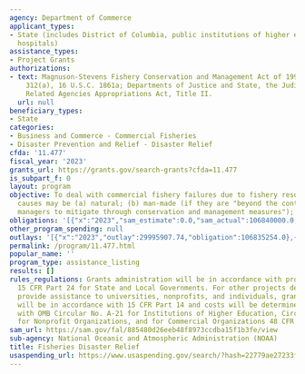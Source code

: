 ```yaml
---
agency: Department of Commerce
applicant_types:
- State (includes District of Columbia, public institutions of higher education and
  hospitals)
assistance_types:
- Project Grants
authorizations:
- text: Magnuson-Stevens Fishery Conservation and Management Act of 1996, Section
    312(a), 16 U.S.C. 1861a; Departments of Justice and State, the Judiciary, and
    Related Agencies Appropriations Act, Title II.
  url: null
beneficiary_types:
- State
categories:
- Business and Commerce - Commercial Fisheries
- Disaster Prevention and Relief - Disaster Relief
cfda: '11.477'
fiscal_year: '2023'
grants_url: https://grants.gov/search-grants?cfda=11.477
is_subpart_f: 0
layout: program
objective: To deal with commercial fishery failures due to fishery resource disasters.  Disaster
  causes may be (a) natural; (b) man-made (if they are "beyond the control of fisheries
  managers to mitigate through conservation and management measures"); or (c) undetermined.
obligations: '[{"x":"2023","sam_estimate":0.0,"sam_actual":106840000.0,"usa_spending_actual":106835254.0},{"x":"2024","sam_estimate":0.0,"sam_actual":373420000.0,"usa_spending_actual":373417559.0},{"x":"2025","sam_estimate":0.0,"sam_actual":392091000.0,"usa_spending_actual":0.0}]'
other_program_spending: null
outlays: '[{"x":"2023","outlay":29995907.74,"obligation":106835254.0},{"x":"2024","outlay":11074353.59,"obligation":373417559.0},{"x":"2025","outlay":0.0,"obligation":0.0}]'
permalink: /program/11.477.html
popular_name: ''
program_type: assistance_listing
results: []
rules_regulations: Grants administration will be in accordance with provisions of
  15 CFR Part 24 for State and Local Governments. For other projects developed to
  provide assistance to universities, nonprofits, and individuals, grants administration
  will be in accordance with 15 CFR Part 14 and costs will be determined in accordance
  with OMB Circular No. A-21 for Institutions of Higher Education, Circular No. A-122
  for Nonprofit Organizations, and for Commercial Organizations 48 CFR Part 31.
sam_url: https://sam.gov/fal/885480d26eeb48f8973ccdba15f1b3fe/view
sub-agency: National Oceanic and Atmospheric Administration (NOAA)
title: Fisheries Disaster Relief
usaspending_url: https://www.usaspending.gov/search/?hash=22779ae27233fd6fc9954e587c252412
---
```

